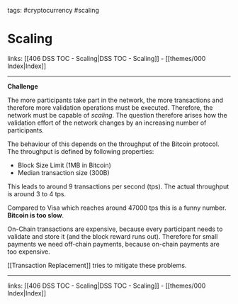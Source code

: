 tags: #cryptocurrency #scaling

# Scaling

links: [[406 DSS TOC - Scaling|DSS TOC - Scaling]] - [[themes/000 Index|Index]]

---

**Challenge**

The more participants take part in the network, the more transactions and therefore more validation operations must be executed. Therefore, the network must be capable of *scaling*.
The question therefore arises how the validation effort of the network changes by an increasing number of participants.

The behaviour of this depends on the throughput of the Bitcoin protocol. The throughput is defined by following properties:

- Block Size Limit (1MB in Bitcoin)
- Median transaction size (300B)

 This leads to around 9 transactions per second (tps). The actual throughput is around 3 to 4 tps. 

Compared to Visa which reaches around 47000 tps this is a funny number. **Bitcoin is too slow**.

On-Chain transactions are expensive, because every participant needs to validate and store it (and the block reward runs out). Therefore for small payments we need off-chain payments, because on-chain payments are too expensive.

[[Transaction Replacement]] tries to mitigate these problems.
 
---
links: [[406 DSS TOC - Scaling|DSS TOC - Scaling]] - [[themes/000 Index|Index]]